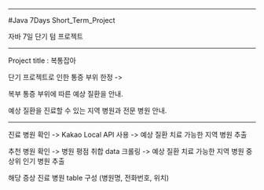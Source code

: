 ----------------------------------------------
#Java 7Days Short_Term_Project

자바 7일 단기 텀 프로젝트

-----------------------------------------------
Project title : 복통잡아

단기 프로젝트로 인한 통증 부위 한정 ->

복부 통증 부위에 따른 예상 질환을 안내.

예상 질환을 진료할 수 있는 지역 병원과 전문 병원 안내.

------------------------------------------------
진료 병원 확인 -> Kakao Local API 사용 -> 예상 질환 치료 가능한 지역 병원 추출

추천 병원 확인 -> 병원 평점 취합 data 크롤링 -> 예상 질환 치료 가능한 지역 병원 중 상위 인기 병원 추출

해당 증상 진료 병원 table 구성 (병원명, 전화번호, 위치)
